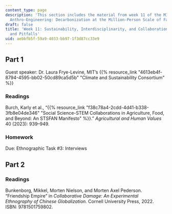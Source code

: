 ```yaml
---
content_type: page
description: 'This section includes the material from week 11 of the MIT course 21A.S01,
  Anthro-Engineering: Decarbonization at the Million-Person Scale of Fall 2023.'
draft: false
title: 'Week 11: Sustainability, Interdisciplinarity, and Collaboration: Promises
  and Pitfalls'
uid: aebbfb5f-59a9-4033-bb97-1f3d87cc33e9
---
```

## Part 1

Guest speaker: Dr. Laura Frye-Levine, MIT’s {{% resource_link "4613eb4f-8794-4595-bb02-50cd89ca5d5b" "Climate and Sustainability Consortium" %}}

### Readings

Burch, Karly et al., “{{% resource_link "f38c78a4-2cdd-4d41-b338-3fb8e04de346" "Social Science-STEM Collaborations in Agriculture, Food, and Beyond: An STSFAN Manifesto" %}}.” *Agricultural and Human Values* 40 (2023): 939–949.

### Homework

Due: Ethnographic Task #3: Interviews

## Part 2

### Readings

Bunkenborg, Mikkel, Morten Nielson, and Morten Axel Pederson. “Friendship Empire” in *Collaborative Damage: An Experimental Ethnography of Chinese Globalization.* Cornell University Press, 2022. ISBN: 9781501759802.